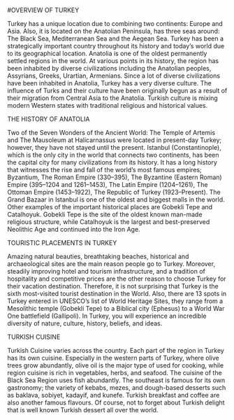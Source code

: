 #OVERVIEW OF TURKEY

Turkey has a unique location due to combining two continents: Europe and Asia. Also, it is located on the Anatolian Peninsula, has three seas around: The Black Sea, Mediterranean Sea and the Aegean Sea. Turkey has been a strategically important country throughout its history and today’s world due to its geographical location. Anatolia is one of the oldest permanently settled regions in the world. At various points in its history, the region has been inhabited by diverse civilizations including the Anatolian peoples, Assyrians, Greeks, Urartian, Armenians. 
Since a lot of diverse civilizations have been inhabited in Anatolia, Turkey has a very diverse culture. The influence of Turks and their culture have been originally begun as a result of their migration from Central Asia to the Anatolia. Turkish culture is mixing modern Western states with traditional religious and historical values. 

THE HISTORY OF ANATOLIA 

Two of the Seven Wonders of the Ancient World: The Temple of Artemis and The Mausoleum at Halicarnassus were located in present-day Turkey; however, they have not stayed until the present. 
Istanbul (Constantinople), which is the only city in the world that connects two continents, has been the capital city for many civilizations from its history. It has a long history that witnesses the rise and fall of the world’s most famous empires; Byzantium, The Roman Empire (330–395), The Byzantine (Eastern Roman) Empire (395–1204 and 1261–1453), The Latin Empire (1204–1261), The Ottoman Empire (1453–1922), The Republic of Turkey (1923–Present). The Grand Bazaar in Istanbul is one of the oldest and biggest malls in the world.
Other examples of the important historical places are Gobekli Tepe and Catalhoyuk. Gobekli Tepe is the site of the oldest known man-made religious structure, while Catalhoyuk is the largest and best-preserved Neolithic Age and continued into the Iron Age.

TOURISTIC PLACEMENTS IN TURKEY

Amazing natural beauties, breathtaking beaches, historical and archaeological sites are the main reason people go to Turkey. Moreover, steadily improving hotel and tourism infrastructure, and a tradition of hospitality and competitive prices are the other reason to choose Turkey for their vacation destination. Therefore, it is not surprising that Turkey is the sixth most-visited tourist destination in the World. 
Also, there are 13 spots in Turkey entered in UNESCO’s list of World Heritage Sites, they range from a Mesolithic temple (Gobekli Tepe) to a Biblical city (Ephesus) to a World War One battlefield (Gallipoli). In Turkey, you will experience an incredible diversity of nature, culture, history, beliefs, and ideas.

TURKISH CUISINE

Turkish Cuisine varies across the country. Each part of the region in Turkey has its own cuisine. Especially in the western parts of Turkey, where olive trees grow abundantly, olive oil is the major type of used for cooking, while region cuisine is rich in vegetables, herbs, and seafood. The cuisine of the Black Sea Region uses fish abundantly. The southeast is famous for its own gastronomy; the variety of kebabs, mezes, and dough-based desserts such as baklava, sobiyet, kadayif, and kunefe. 
Turkish breakfast and coffee are also another famous flavours. Of course, not to forget about Turkish delight that is well known Turkish dessert all over the world.

